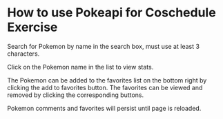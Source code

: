 # How to use Pokeapi for Coschedule Exercise

Search for Pokemon by name in the search box, must use at least 3 characters.

Click on the Pokemon name in the list to view stats.

The Pokemon can be added to the favorites list on the bottom right by clicking the add to favorites button. The favorites can be viewed and removed by clicking the corresponding buttons.

Pokemon comments and favorites will persist until page is reloaded.

